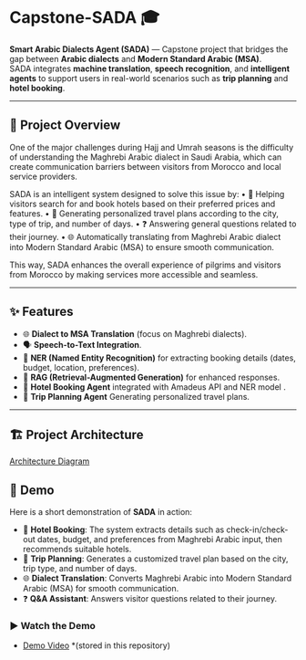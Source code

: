 # Capstone-SADA 🎓

**Smart Arabic Dialects Agent (SADA)** — Capstone project that bridges the gap between **Arabic dialects** and **Modern Standard Arabic (MSA)**.  
SADA integrates **machine translation**, **speech recognition**, and **intelligent agents** to support users in real-world scenarios such as **trip planning** and **hotel booking**.  

---

## 📖 Project Overview
One of the major challenges during Hajj and Umrah seasons is the difficulty of understanding the Maghrebi Arabic dialect in Saudi Arabia, which can create communication barriers between visitors from Morocco and local service providers.

SADA is an intelligent system designed to solve this issue by:
	•	🏨 Helping visitors search for and book hotels based on their preferred prices and features.
	•	🧳 Generating personalized travel plans according to the city, type of trip, and number of days.
	•	❓ Answering general questions related to their journey.
	•	🌐 Automatically translating from Maghrebi Arabic dialect into Modern Standard Arabic (MSA) to ensure smooth communication.

This way, SADA enhances the overall experience of pilgrims and visitors from Morocco by making services more accessible and seamless.

---

## ✨ Features
- 🌐 **Dialect to MSA Translation** (focus on Maghrebi dialects).  
- 🗣️ **Speech-to-Text Integration**.  
- 🧠 **NER (Named Entity Recognition)** for extracting booking details (dates, budget, location, preferences).  
- 🔎 **RAG (Retrieval-Augmented Generation)** for enhanced responses.  
- 🏨 **Hotel Booking Agent** integrated with Amadeus API and NER model .  
- 🧳 **Trip Planning Agent** Generating personalized travel plans.  

---

## 🏗️ Project Architecture
[Architecture Diagram](architecture.png)  

## 🎥 Demo

Here is a short demonstration of **SADA** in action:  

- 🏨 **Hotel Booking**: The system extracts details such as check-in/check-out dates, budget, and preferences from Maghrebi Arabic input, then recommends suitable hotels.  
- 🧳 **Trip Planning**: Generates a customized travel plan based on the city, trip type, and number of days.  
- 🌐 **Dialect Translation**: Converts Maghrebi Arabic into Modern Standard Arabic (MSA) for smooth communication.  
- ❓ **Q&A Assistant**: Answers visitor questions related to their journey.  

### ▶️ Watch the Demo  
- [Demo Video](demo/sada_demo.mp4) *(stored in this repository)

